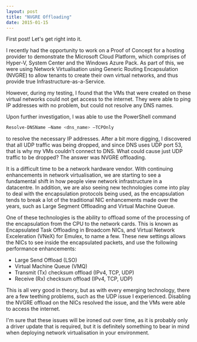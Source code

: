 ```yaml
---
layout: post
title: "NVGRE Offloading"
date: 2015-01-15
---
```


First post! Let's get right into it.

I recently had the opportunity to work on a Proof of Concept for a hosting provider to demonstrate the Microsoft Cloud Platform, which comprises of Hyper-V, System Center and the Windows Azure Pack. As part of this, we were using Network Virtualisation using Generic Routing Encapsulation (NVGRE) to allow tenants to create their own virtual networks, and thus provide true Infrastructure-as-a-Service.

However, during my testing, I found that the VMs that were created on these virtual networks could not get access to the internet. They were able to ping IP addresses with no problem, but could not resolve any DNS names.

Upon further investigation, I was able to use the PowerShell command

```powershell
Resolve-DNSName –Name <dns_name> –TCPOnly
```
 
to resolve the necessary IP addresses. After a bit more digging, I discovered that all UDP traffic was being dropped, and since DNS uses UDP port 53, that is why my VMs couldn’t connect to DNS. What could cause just UDP traffic to be dropped? The answer was NVGRE offloading.

It is a difficult time to be a network hardware vendor. With continuing enhancements in network virtualisation, we are starting to see a fundamental shift in how people view network infrastructure in a datacentre. In addition, we are also seeing new technologies come into play to deal with the encapsulation protocols being used, as the encapsulation tends to break a lot of the traditional NIC enhancements made over the years, such as Large Segment Offloading and Virtual Machine Queue.

One of these technologies is the ability to offload some of the processing of the encapsulation from the CPU to the network cards. This is known as Encapsulated Task Offloading in Broadcom NICs, and Virtual Network Exceleration (VNeX) for Emulex, to name a few. These new settings allows the NICs to see inside the encapsulated packets, and use the following performance enhancements:
* Large Send Offload (LSO)
* Virtual Machine Queue (VMQ)
* Transmit (Tx) checksum offload (IPv4, TCP, UDP)
* Receive (Rx) checksum offload (IPv4, TCP, UDP)

This is all very good in theory, but as with every emerging technology, there are a few teething problems, such as the UDP issue I experienced. Disabling the NVGRE offload on the NICs resolved the issue, and the VMs were able to access the internet.

I'm sure that these issues will be ironed out over time, as it is probably only a driver update that is required, but it is definitely something to bear in mind when deploying network virtualisation in your environment.